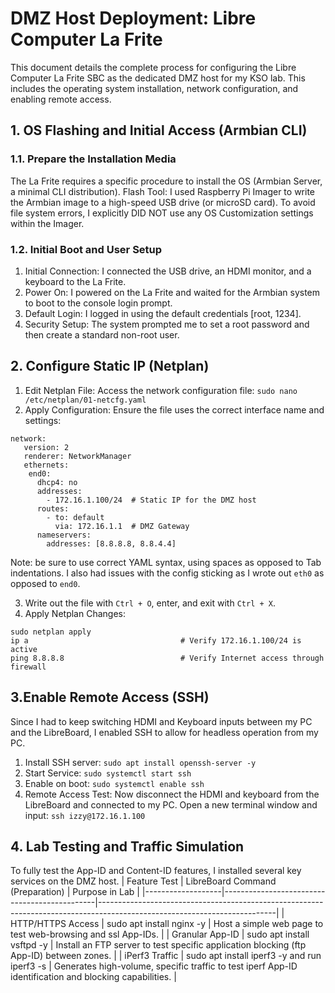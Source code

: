 # DMZ Host Deployment: Libre Computer La Frite

This document details the complete process for configuring the Libre Computer La Frite SBC as the dedicated $\text{DMZ}$ host for my KSO lab. This includes the operating system installation, network configuration, and enabling remote access.
## 1. OS Flashing and Initial Access (Armbian CLI)
### 1.1. Prepare the Installation Media
The $\text{La Frite}$ requires a specific procedure to install the OS (Armbian Server, a minimal CLI distribution).
Flash Tool: I used Raspberry Pi Imager to write the Armbian image to a high-speed USB drive (or microSD card).
To avoid file system errors, I explicitly DID NOT use any OS Customization settings within the Imager.

### 1.2. Initial Boot and User Setup
1. Initial Connection: I connected the USB drive, an $\text{HDMI}$ monitor, and a keyboard to the La Frite.
2. Power On: I powered on the La Frite and waited for the Armbian system to boot to the console login prompt.
3. Default Login: I logged in using the default credentials [root, 1234].
4. Security Setup: The system prompted me to set a root password and then create a standard non-root user.

## 2. Configure Static IP (Netplan)
1. Edit Netplan File: Access the network configuration file: `sudo nano /etc/netplan/01-netcfg.yaml`
2. Apply Configuration: Ensure the file uses the correct interface name and settings:
```
network:
   version: 2
   renderer: NetworkManager
   ethernets:
    end0:
      dhcp4: no
      addresses:
        - 172.16.1.100/24  # Static IP for the DMZ host
      routes:
        - to: default
          via: 172.16.1.1  # DMZ Gateway
      nameservers:
        addresses: [8.8.8.8, 8.8.4.4]
```
  Note: be sure to use correct YAML syntax, using spaces as opposed to Tab indentations. I also had issues with the config sticking as I wrote out `eth0` as opposed to `end0`.
  
3. Write out the file with `Ctrl + O`, enter, and exit with `Ctrl + X`.
4. Apply Netplan Changes:
```
sudo netplan apply
ip a                                  # Verify 172.16.1.100/24 is active
ping 8.8.8.8                          # Verify Internet access through firewall
```
## 3.Enable Remote Access (SSH)
Since I had to keep switching HDMI and Keyboard inputs between my PC and the LibreBoard, I enabled SSH to allow for headless operation from my PC.
1. Install SSH server:
`sudo apt install openssh-server -y`
2. Start Service:
`sudo systemctl start ssh`
3. Enable on boot:
`sudo systemctl enable ssh`
4. Remote Access Test: Now disconnect the HDMI and keyboard from the LibreBoard and connected to my PC. Open a new terminal window and input:
`ssh izzy@172.16.1.100`

## 4. Lab Testing and Traffic Simulation
To fully test the App-ID and Content-ID features, I installed several key services on the DMZ host.
| Feature Test      | LibreBoard Command (Preparation)             | Purpose in Lab                                                                                                           |
|-------------------|----------------------------------------------|--------------------------------------------------------------------------------------------------------------------------|
| HTTP/HTTPS Access | sudo apt install nginx -y                    | Host a simple web page to test $\text{web-browsing}$ and $\text{ssl}$ $\text{App-IDs}$.                                  |
| Granular App-ID   | sudo apt install vsftpd -y                   | Install an $\text{FTP}$ server to test specific application blocking ($\text{ftp}$ $\text{App-ID}$) between zones.       |
| iPerf3 Traffic    | sudo apt install iperf3 -y and run iperf3 -s | Generates high-volume, specific traffic to test $\text{iperf}$ $\text{App-ID}$ identification and blocking capabilities. |
